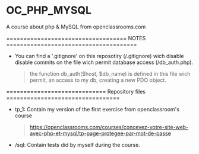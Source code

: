 # OC_PHP_MYSQL

A course about php &amp; MySQL from openclassrooms.com



=================================== NOTES ======================================

- You can find a '.gitignore' on this reposotiry (/.gitignore) wich disable
disable commits on the file wich permit database access (/db_auth.php).
	> the function db_auth($host, $db_name) is defined in this file wich permit,
	an access to my db, creating a new PDO object.


============================= Repository files =================================

- tp_1: Contain my version of the first exercise from openclassroom's course
	> https://openclassrooms.com/courses/concevez-votre-site-web-avec-php-et-mysql/tp-page-protegee-par-mot-de-passe

- /sql: Contain tests did by myself during the course.
